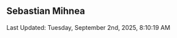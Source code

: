 <h2>Sebastian Mihnea</h2>

<!--RECENT_ACTIVITY:start-->
<!--RECENT_ACTIVITY:end-->
<!--RECENT_ACTIVITY:last_update-->
Last Updated: Tuesday, September 2nd, 2025, 8:10:19 AM
<!--RECENT_ACTIVITY:last_update_end-->

<!---LOL-STATS-START-HERE--->
<!---LOL-STATS-END-HERE--->
